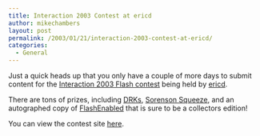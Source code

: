 ```yaml
---
title: Interaction 2003 Contest at ericd
author: mikechambers
layout: post
permalink: /2003/01/21/interaction-2003-contest-at-ericd/
categories:
  - General
---
```



Just a quick heads up that you only have a couple of more days to submit content for the [Interaction 2003 Flash contest][1] being held by [ericd][2].

There are tons of prizes, including [DRKs][3], [Sorenson Squeeze][4], and an autographed copy of [FlashEnabled][5] that is sure to be a collectors edition!

You can view the contest site [here][1].

 [1]: http://www.ericd.net/contest/
 [2]: http://www.ericd.net/
 [3]: http://www.macromedia.com/software/drk/
 [4]: http://www.sorenson.com
 [5]: http://www.flashenabled.com/book/